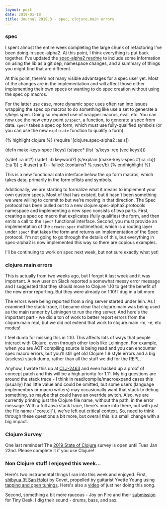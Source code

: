 ```yaml
---
layout: post
date: 2019-01-18
title: Journal 2019.3 - spec, clojure.main errors
---
```


### spec

I spent almost the entire week completing the large chunk of refactoring I've been doing in spec-alpha2. At this point, I think everything is put back together. I've updated the [spec-alpha2 readme](https://github.com/clojure/spec-alpha2/blob/master/README.md) to include some information on using the lib as a git dep, namespace changes, and a summary of things you might find that are different.

At this point, there's not many visible advantages for a spec user yet. Most of the changes are in the implementation and will affect those either implementing their own specs or wanting to do spec creation without using the spec op macros.

For the latter use case, more dynamic spec uses often ran into issues wrapping the spec op macros to do something like use a set to generate a s/keys spec. Doing so required use of wrapper macros, eval, etc. You can now use the new entry point `s/spec*`, a function, to generate a spec from data. `spec*` takes a spec op form, which must use fully-qualified symbols (or you can use the new `explicate` function to qualify a form).

{% highlight clojure %}
(require '[clojure.spec-alpha2 :as s])

(defn make-keys-spec [keys]
  (s/spec* (list `s/keys :req (vec keys))))

(s/def ::a int?)
(s/def ::b keyword?) 
(s/explain (make-keys-spec #{::a ::b}) {::a 1})
;; #:user{:a 1} - failed: (contains? % :user/b) 
{% endhighlight %}

This is a new functional data interface below the op form macros, which takes data, primarily in the form oflists and symbols.

Additionally, we are starting to formalize what it means to implement your own custom specs. Most of that has existed, but it hasn't been something we were willing to commit to but we're moving in that direction. The Spec protocol has been pulled out to a new clojure.spec-alpha2.protocols namespace and implementing a new spec consists of two parts. First, creating a spec op macro that explicates (fully qualifies) the form, and then emits a call to the `spec*` functional interface. Second, you must provide an implementation of the `create-spec` multimethod, which is a routing layer under `spec*` that takes the form and returns an implementation of the Spec protocol. I'm not going to go through the details of this, but everything in spec-alpha2 is now implemented this way so there are copious examples.

I'll be continuing to work on spec next week, but not sure exactly what yet!

### clojure.main errors 

This is actually from two weeks ago, but I forgot it last week and it was important. A new user on Slack reported a somewhat messy error message and I suggested that they should move to Clojure 1.10 to get the benefit of the new error reporting. But they were already on 1.10! I dug in a bit more. 

The errors were being reported from a ring server started under lein. As I examined the stack trace, it became clear that clojure.main was being used as the main runner by Leiningen to run the ring server. And here's the important part - we did a ton of work to better report errors from the clojure.main repl, but we did not extend that work to clojure.main -m, -e, etc modes!

I feel dumb for missing this in 1.10. This affects lots of ways that people interact with Clojure, even through other tools like Leiningen. For example, when you are AOT compiling source is being read and you can encounter spec macro errors, but you'll still get old Clojure 1.9 style errors and a big (useless) stack dump, rather than all the stuff we did for the REPL.

Anyhow, I wrote this up at [CLJ-2463](https://dev.clojure.org/jira/browse/CLJ-2463) and even hacked up a proof of concept patch and this will be a high priority for 1.11. My big questions are around the stack trace - I think in read/compile/macroexpand cases this (usually) has little value and could be omitted, but some users (language implementors or macro writers) may occasionally want that stack to debug something, so maybe that could have an override switch. Also, we are currently printing just the Clojure file name, without the path, in the error message. With a full Java stack trace, there's more info there, but with just the file name ("core.clj"), we've left out critical context. So, need to think through these questions a bit more, but overall this is a small change with a big impact.

### Clojure Survey

One last reminder! The [2019 State of Clojure](https://www.surveymonkey.com/r/clojure2019) survey is open until Tues Jan 22nd. Please complete it if you use Clojure!

### Non Clojure stuff I enjoyed this week...

Here's two instrumental things I ran into this week and enjoyed. First, [shibyua (ft San Holo)](https://covetband.bandcamp.com/track/shibuya-ft-san-holo) by Covet, propelled by guitarist Yvette Young using [tapping and open tunings](https://youtu.be/GKdsaRU2u8g). Here's also a [video](https://www.youtube.com/watch?v=BEd7DdrHSxQ) of just her doing this song.

Second, something a bit more raucous - Joy on Fire and their [submission](https://www.youtube.com/watch?v=T91Fg2wdAn0) for Tiny Desk. I dig their sound - drums, bass, and sax.

